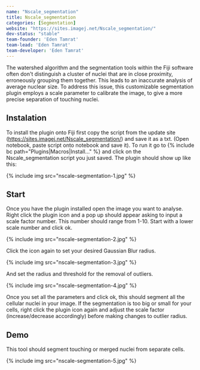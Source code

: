 ```yaml
---
name: "Nscale_segmentation"
title: Nscale_segmentation
categories: [Segmentation]
website: "https://sites.imagej.net/Nscale_segmentation/"
dev-status: "stable"
team-founder: 'Eden Tamrat'
team-lead: 'Eden Tamrat'
team-developer: 'Eden Tamrat'
---
```


The watershed algorithm and the segmentation tools within the Fiji software often don't distinguish a cluster of nuclei that are in close proximity, erroneously grouping them together. This leads to an inaccurate analysis of average nuclear size. To address this issue, this customizable segmentation plugin employs a scale parameter to calibrate the image, to give a more precise separation of touching nuclei.

## Instalation

To install the plugin onto Fiji first copy the script from the update site (https://sites.imagej.net/Nscale_segmentation/) and save it as 
a txt. (Open notebook, paste script onto notebook and save it). To run it go to {% include bc path="Plugins|Macros|Install..." %} and click on the Nscale_segmentation script you just saved. The plugin should show up like this: 

{% include img src="nscale-segmentation-1.jpg" %}

## Start

Once you have the plugin installed open the image you want to analyse. Right click the plugin icon and a pop up should appear 
asking to input a scale factor number. This number should range from 1-10. Start with a lower scale number and click ok. 

{% include img src="nscale-segmentation-2.jpg" %}

Click the icon again to set your desired Gaussian Blur radius.

{% include img src="nscale-segmentation-3.jpg" %}

And set the radius and threshold for the removal of outliers. 

{% include img src="nscale-segmentation-4.jpg" %}

Once you set all the parameters and click ok, this should segment all the cellular nuclei in your image. If the segmentation is too big or small for your cells, right click the plugin icon again and adjust the scale factor (increase/decrease accordingly) before making changes to outlier radius. 

## Demo

This tool should segment touching or merged nuclei from separate cells.  

{% include img src="nscale-segmentation-5.jpg" %}
